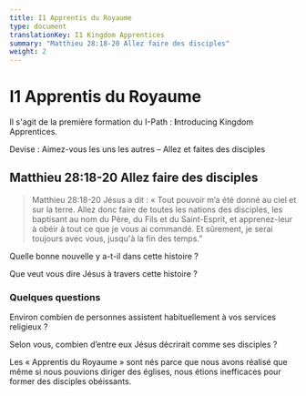 ```yaml
---
title: I1 Apprentis du Royaume
type: document
translationKey: I1 Kingdom Apprentices
summary: "Matthieu 28:18-20 Allez faire des disciples"
weight: 2
---
```

# I1 Apprentis du Royaume

Il s'agit de la première formation du I-Path : **I**ntroducing Kingdom Apprentices.

Devise : Aimez-vous les uns les autres – Allez et faites des disciples

## Matthieu 28:18-20 Allez faire des disciples

>   Matthieu 28:18-20 Jésus a dit : « Tout pouvoir m’a été donné au ciel et sur la terre. Allez donc faire de toutes les nations des disciples, les baptisant au nom du Père, du Fils et du Saint-Esprit, et apprenez-leur à obéir à tout ce que je vous ai commandé. Et sûrement, je serai toujours avec vous, jusqu'à la fin des temps.”

Quelle bonne nouvelle y a-t-il dans cette histoire ?

Que veut vous dire Jésus à travers cette histoire ?

### Quelques questions

Environ combien de personnes assistent habituellement à vos services religieux ?

Selon vous, combien d’entre eux Jésus décrirait comme ses disciples ?

Les « Apprentis du Royaume » sont nés parce que nous avons réalisé que même si nous pouvions diriger des églises, nous étions inefficaces pour former des disciples obéissants.

